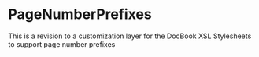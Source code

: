 # PageNumberPrefixes
This is a revision to a customization layer for the DocBook XSL Stylesheets to support page number prefixes
